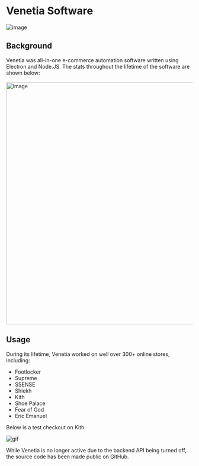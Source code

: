 # Venetia Software

![image](https://user-images.githubusercontent.com/70168633/193430843-27ae5da5-69f7-4c63-8d13-684b7067523a.png)


## Background
Venetia was all-in-one e-commerce automation software written using Electron and Node.JS.
The stats throughout the lifetime of the software are shown below: <br> <br>
<img width="654" alt="image" src="https://user-images.githubusercontent.com/70168633/193431186-77c2567e-76b9-4661-a47f-61d39f143e04.png">


## Usage
During its lifetime, Venetia worked on well over 300+ online stores, including: 
- Footlocker
- Supreme
- SSENSE
- Shiekh
- Kith
- Shoe Palace
- Fear of God
- Eric Emanuel

Below is a test checkout on Kith: <br>

![gif](https://i.imgur.com/lL0TIKm.gif)


While Venetia is no longer active due to the backend API being turned off, the source code has been made public on GitHub.
